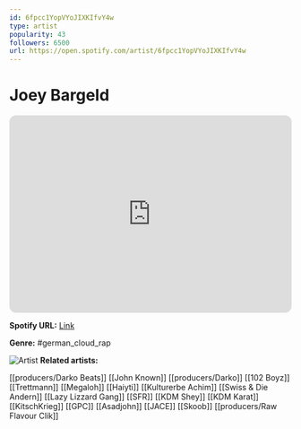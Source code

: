 ```yaml
---
id: 6fpcc1YopVYoJIXKIfvY4w
type: artist
popularity: 43
followers: 6500
url: https://open.spotify.com/artist/6fpcc1YopVYoJIXKIfvY4w
---
```

# Joey Bargeld

<iframe style="border-radius:12px" src="https://open.spotify.com/embed/artist/6fpcc1YopVYoJIXKIfvY4w" width="100%" height="352" frameBorder="0" allowfullscreen="" allow="autoplay; clipboard-write; encrypted-media; fullscreen; picture-in-picture" loading="lazy"></iframe>

**Spotify URL:** [Link](https://open.spotify.com/artist/6fpcc1YopVYoJIXKIfvY4w)

**Genre:**  #german_cloud_rap

![Artist](https://i.scdn.co/image/ab6761610000e5eba7faf417655402ab2a155a1a)
**Related artists:**

[[producers/Darko Beats]]
[[John Known]]
[[producers/Darko]]
[[102 Boyz]]
[[Trettmann]]
[[Megaloh]]
[[Haiyti]]
[[Kulturerbe Achim]]
[[Swiss & Die Andern]]
[[Lazy Lizzard Gang]]
[[SFR]]
[[KDM Shey]]
[[KDM Karat]]
[[KitschKrieg]]
[[GPC]]
[[Asadjohn]]
[[JACE]]
[[Skoob]]
[[producers/Raw Flavour Clik]]
